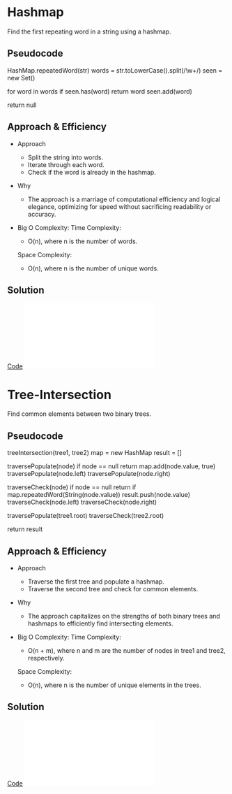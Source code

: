 # Hashmap

  Find the first repeating word in a string using a hashmap.

## Pseudocode

HashMap.repeatedWord(str)
  words = str.toLowerCase().split(/\w+/)
  seen = new Set()

  for word in words
    if seen.has(word)
      return word
    seen.add(word)

  return null

## Approach & Efficiency

- Approach
  - Split the string into words.
  - Iterate through each word.
  - Check if the word is already in the hashmap.

- Why
  - The approach is a marriage of computational efficiency and logical elegance, optimizing for speed without sacrificing readability or accuracy.

- Big O Complexity:
  Time Complexity:
  - O(n), where n is the number of words.

  Space Complexity:
  - O(n), where n is the number of unique words.

## Solution

[Code](hashmap.js)
![Testing](hashmap.test.js)

# Tree-Intersection

  Find common elements between two binary trees.

## Pseudocode

treeIntersection(tree1, tree2)
  map = new HashMap
  result = []

  traversePopulate(node)
    if node == null return
    map.add(node.value, true)
    traversePopulate(node.left)
    traversePopulate(node.right)

  traverseCheck(node)
    if node == null return
    if map.repeatedWord(String(node.value))
      result.push(node.value)
    traverseCheck(node.left)
    traverseCheck(node.right)

  traversePopulate(tree1.root)
  traverseCheck(tree2.root)

  return result

## Approach & Efficiency

- Approach
  - Traverse the first tree and populate a hashmap.
  - Traverse the second tree and check for common elements.

- Why
  - The approach capitalizes on the strengths of both binary trees and hashmaps to efficiently find intersecting elements.

- Big O Complexity:
  Time Complexity:
  - O(n + m), where n and m are the number of nodes in tree1 and tree2, respectively.

  Space Complexity:
  - O(n), where n is the number of unique elements in the trees.

## Solution

[Code](tree-intersection.js)
![Testing](tree-intersection.test.js)
